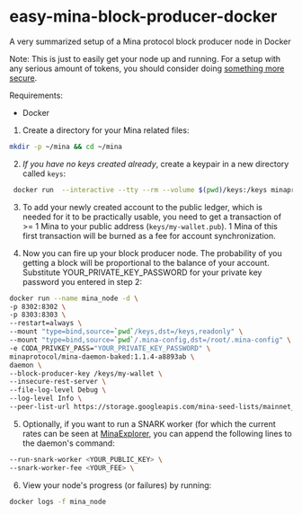 # easy-mina-block-producer-docker
A very summarized setup of a Mina protocol block producer node in Docker

Note: This is just to easily get your node up and running. For a setup with any serious amount of tokens, you should consider doing [something more secure](https://minaprotocol.com/docs/advanced/hot-cold-block-production).

Requirements:
* Docker

1. Create a directory for your Mina related files:
```sh
mkdir -p ~/mina && cd ~/mina
```

2. *If you have no keys created already*, create a keypair in a new directory called `keys`:
```sh
 docker run  --interactive --tty --rm --volume $(pwd)/keys:/keys minaprotocol/generate-keypair:0.2.12-718eba4 -privkey-path keys/my-wallet
```

3. To add your newly created account to the public ledger, which is needed for it to be practically usable, you need to get a transaction of >= 1 Mina to your public address (`keys/my-wallet.pub`). 1 Mina of this first transaction will be burned as a fee for account synchronization.

4. Now you can fire up your block producer node. The probability of you getting a block will be proportional to the balance of your account. Substitute YOUR_PRIVATE_KEY_PASSWORD for your private key password you entered in step 2:
```sh
docker run --name mina_node -d \
-p 8302:8302 \
-p 8303:8303 \
--restart=always \
--mount "type=bind,source=`pwd`/keys,dst=/keys,readonly" \
--mount "type=bind,source=`pwd`/.mina-config,dst=/root/.mina-config" \
-e CODA_PRIVKEY_PASS="YOUR_PRIVATE_KEY_PASSWORD" \
minaprotocol/mina-daemon-baked:1.1.4-a8893ab \
daemon \
--block-producer-key /keys/my-wallet \
--insecure-rest-server \
--file-log-level Debug \
--log-level Info \
--peer-list-url https://storage.googleapis.com/mina-seed-lists/mainnet_seeds.txt
```

5. Optionally, if you want to run a SNARK worker (for which the current rates can be seen at [MinaExplorer](https://minaexplorer.com/snarketplace), you can append the following lines to the daemon's command:
```sh
--run-snark-worker <YOUR_PUBLIC_KEY> \
--snark-worker-fee <YOUR_FEE> \
```

6. View your node's progress (or failures) by running:
```sh
docker logs -f mina_node
```
